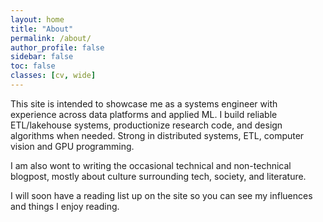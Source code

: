 ```yaml
---
layout: home
title: "About"
permalink: /about/
author_profile: false
sidebar: false         
toc: false
classes: [cv, wide]   
---
```


This site is intended to showcase me as a systems engineer with experience across data platforms and applied ML. I build reliable ETL/lakehouse systems, productionize research code, and design algorithms when needed. Strong in distributed systems, ETL, computer vision and GPU programming. 

I am also wont to writing the occasional technical and non-technical blogpost, mostly about culture surrounding tech, society, and literature.

I will soon have a reading list up on the site so you can see my influences and things I enjoy reading.